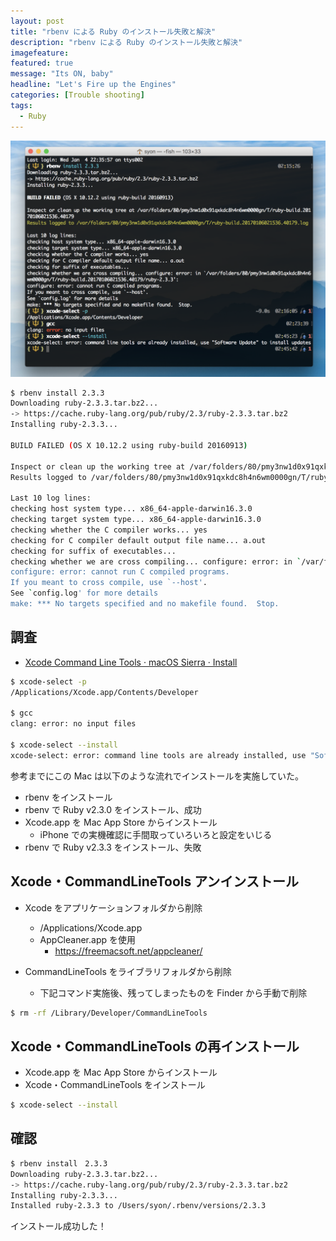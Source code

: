 ```yaml
---
layout: post
title: "rbenv による Ruby のインストール失敗と解決"
description: "rbenv による Ruby のインストール失敗と解決"
imagefeature:
featured: true
message: "Its ON, baby"
headline: "Let's Fire up the Engines"
categories: [Trouble shooting]
tags:
  - Ruby
---
```


![rbenv failed](/postimg/2017/01/06-01.png)

```bash
$ rbenv install 2.3.3
Downloading ruby-2.3.3.tar.bz2...
-> https://cache.ruby-lang.org/pub/ruby/2.3/ruby-2.3.3.tar.bz2
Installing ruby-2.3.3...

BUILD FAILED (OS X 10.12.2 using ruby-build 20160913)

Inspect or clean up the working tree at /var/folders/80/pmy3nw1d0x91qxkdc8h4n6wm0000gn/T/ruby-build.20170106021536.40179
Results logged to /var/folders/80/pmy3nw1d0x91qxkdc8h4n6wm0000gn/T/ruby-build.20170106021536.40179.log

Last 10 log lines:
checking host system type... x86_64-apple-darwin16.3.0
checking target system type... x86_64-apple-darwin16.3.0
checking whether the C compiler works... yes
checking for C compiler default output file name... a.out
checking for suffix of executables...
checking whether we are cross compiling... configure: error: in `/var/folders/80/pmy3nw1d0x91qxkdc8h4n6wm0000gn/T/ruby-build.20170106021536.40179/ruby-2.3.3':
configure: error: cannot run C compiled programs.
If you meant to cross compile, use `--host'.
See `config.log' for more details
make: *** No targets specified and no makefile found.  Stop.
```


## 調査

- [Xcode Command Line Tools · macOS Sierra · Install](http://railsapps.github.io/xcode-command-line-tools.html)

```bash
$ xcode-select -p
/Applications/Xcode.app/Contents/Developer

$ gcc
clang: error: no input files

$ xcode-select --install
xcode-select: error: command line tools are already installed, use "Software Update" to install updates
```

参考までにこの Mac は以下のような流れでインストールを実施していた。

- rbenv をインストール
- rbenv で Ruby v2.3.0 をインストール、成功
- Xcode.app を Mac App Store からインストール
  - iPhone での実機確認に手間取っていろいろと設定をいじる
- rbenv で Ruby v2.3.3 をインストール、失敗


## Xcode・CommandLineTools アンインストール

- Xcode をアプリケーションフォルダから削除
  - /Applications/Xcode.app
  - AppCleaner.app を使用
    - https://freemacsoft.net/appcleaner/

- CommandLineTools をライブラリフォルダから削除
  - 下記コマンド実施後、残ってしまったものを Finder から手動で削除

```bash
$ rm -rf /Library/Developer/CommandLineTools
```


## Xcode・CommandLineTools の再インストール

- Xcode.app を Mac App Store からインストール
- Xcode・CommandLineTools をインストール

```bash
$ xcode-select --install
```

## 確認

```bash
$ rbenv install　2.3.3
Downloading ruby-2.3.3.tar.bz2...
-> https://cache.ruby-lang.org/pub/ruby/2.3/ruby-2.3.3.tar.bz2
Installing ruby-2.3.3...
Installed ruby-2.3.3 to /Users/syon/.rbenv/versions/2.3.3
```

インストール成功した！
